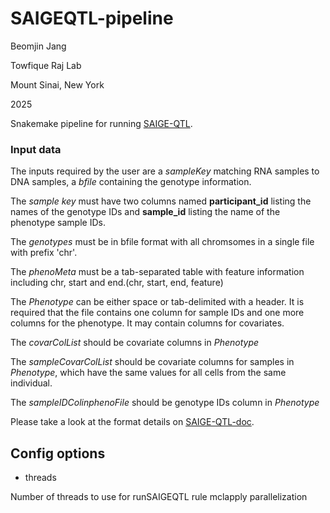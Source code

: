 # SAIGEQTL-pipeline

Beomjin Jang

Towfique Raj Lab

Mount Sinai, New York

2025

Snakemake pipeline for running [SAIGE-QTL](https://pubmed.ncbi.nlm.nih.gov/38798318/).

### Input data

The inputs required by the user are a *sampleKey* matching RNA samples to DNA samples, a *bfile* containing the genotype information.

The *sample key* must have two columns named **participant_id** listing the names of the genotype IDs and **sample_id** listing the name of the phenotype sample IDs.

The *genotypes* must be in bfile format with all chromsomes in a single file with prefix 'chr'.

The *phenoMeta* must be a tab-separated table with feature information including chr, start and end.(chr, start, end, feature)

The *Phenotype* can be either space or tab-delimited with a header. It is required that the file contains one column for sample IDs and one more columns for the phenotype. It may contain columns for covariates.

The *covarColList* should be covariate columns in *Phenotype*

The *sampleCovarColList* should be covariate columns for samples in *Phenotype*, which have the same values for all cells from the same individual.

The *sampleIDColinphenoFile* should be genotype IDs column in *Phenotype* 

Please take a look at the format details on [SAIGE-QTL-doc](https://weizhou0.github.io/SAIGE-QTL-doc/).



## Config options

* threads 

Number of threads to use for runSAIGEQTL rule mclapply parallelization


